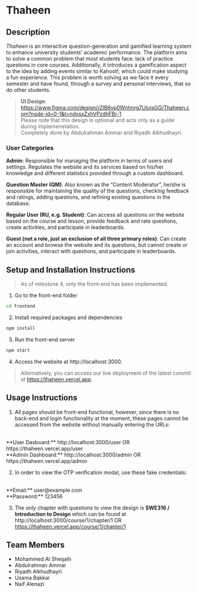 # Thaheen
## Description
*Thaheen* is an interactive question-generation and gamified learning system to enhance university students' academic performance. The platform aims to solve a common problem that most students face: lack of practice questions in core courses. 
Additionally, it introduces a gamification aspect to the idea by adding events similar to Kahoot!, which could make studying a fun experience. This problem is worth solving as we face it every semester and have found, through a survey and personal interviews, 
that so do other students.

> **UI Design**: https://www.figma.com/design/rZIB6vp0Wnhnrg7UIujsGG/Thaheen.com?node-id=0-1&t=ndxsxZxhVPzdhFBr-1 <br>Please note that this design is optional and acts only as a guide during implemenetation.<br>Completely done by Abdulrahman Ammar and Riyadh Alkhudhayri.

### User Categories

**Admin**: Responsible for managing the platform in terms of users and settings. 
Regulates the website and its services based on his/her knowledge and 
different statistics provided through a custom dashboard.

**Question Master (QM)**: Also known as the “Content Moderator”, he/she is 
responsible for maintaining the quality of the questions, checking feedback 
and ratings, adding questions, and refining existing questions in the database.

**Regular User (RU, e.g. Student)**: Can access all questions on the website 
based on the course and lesson, provide feedback and rate questions, create 
activities, and participate in leaderboards.

**Guest (not a role, just an exclusion of all three primary roles)**: Can create an 
account and browse the website and its questions, but cannot create or join 
activities, interact with questions, and participate in leaderboards.

## Setup and Installation Instructions

> As of milestone 4, only the front-end has been implemented.

1. Go to the front-end folder
```bash
cd frontend
```

2. Install required packages and dependencies
```bash
npm install
```

3. Run the front-end server
```bash
npm start
```

4. Access the website at http://localhost:3000.
> Alternatively, you can access our live deployment of the latest commit at https://thaheen.vercel.app.

## Usage Instructions
1. All pages should be front-end functional, however, since there is no back-end and login functionality at the moment, these pages cannot be accessed from the website without manually entering the URLs:
<br>
**User Dasboard:** http://localhost:3000/user OR https://thaheen.vercel.app/user
<br>
**Admin Dashboard:** http://localhost:3000/admin OR https://thaheen.vercel.app/admin

2. In order to view the OTP verification modal, use these fake credentials:
<br>
**Email:** user@example.com
<br>
**Password:** 123456

3. The only chapter with questions to view the design is **SWE316 / Introduction to Design** which can be found at http://localhost:3000/course/1/chapter/1 OR https://thaheen.vercel.app/course/1/chapter/1

## Team Members

- Mohammed Al Sheqaih
- Abdulrahman Ammar
- Riyadh Alkhudhayri
- Usama Bakkar
- Naif Alenazi
